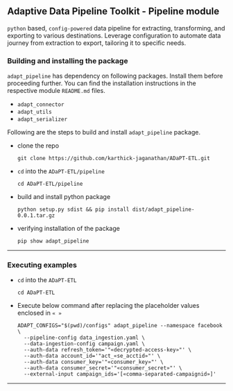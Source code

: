 ## Adaptive Data Pipeline Toolkit - Pipeline module

`python` based, `config-powered` data pipeline for extracting, transforming, and exporting to various destinations. Leverage configuration to automate data journey from extraction to export, tailoring it to specific needs.


### Building and installing the package

`adapt_pipeline` has dependency on following packages. Install them before proceeding further. 
You can find the installation instructions in the respective module `README.md` files.
 * `adapt_connector`
 * `adapt_utils`
 * `adapt_serializer`

Following are the steps to build and install `adapt_pipeline` package.

- clone the repo

  ```shell
  git clone https://github.com/karthick-jaganathan/ADaPT-ETL.git
  ```

- `cd` into the `ADaPT-ETL/pipeline`

  ```shell
  cd ADaPT-ETL/pipeline
  ```

- build and install python package

  ```shell
  python setup.py sdist && pip install dist/adapt_pipeline-0.0.1.tar.gz
  ```

- verifying installation of the package

  ```shell
  pip show adapt_pipeline
  ```

---

### Executing examples

- `cd` into the `ADaPT-ETL`

  ```shell
  cd ADaPT-ETL
  ```

- Execute below command after replacing the placeholder values enclosed in `« »`

  ```shell
  ADAPT_CONFIGS="$(pwd)/configs" adapt_pipeline --namespace facebook \
    --pipeline-config data_ingestion.yaml \
    --data-ingestion-config campaign.yaml \
    --auth-data refresh_token='"«decrypted-access-key»"' \
    --auth-data account_id='"act_«se_acctid»"' \
    --auth-data consumer_key='"«consumer_key»"' \
    --auth-data consumer_secret='"«consumer_secret»"' \
    --external-input campaign_ids='[«comma-separated-campaignid»]'

  ```
---

